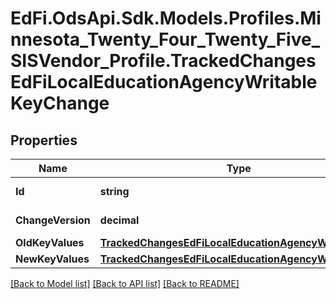 # EdFi.OdsApi.Sdk.Models.Profiles.Minnesota_Twenty_Four_Twenty_Five_SISVendor_Profile.TrackedChangesEdFiLocalEducationAgencyWritableKeyChange

## Properties

Name | Type | Description | Notes
------------ | ------------- | ------------- | -------------
**Id** | **string** | Resource identifier | [optional] 
**ChangeVersion** | **decimal** | Change version | [optional] 
**OldKeyValues** | [**TrackedChangesEdFiLocalEducationAgencyWritableKey**](TrackedChangesEdFiLocalEducationAgencyWritableKey.md) |  | [optional] 
**NewKeyValues** | [**TrackedChangesEdFiLocalEducationAgencyWritableKey**](TrackedChangesEdFiLocalEducationAgencyWritableKey.md) |  | [optional] 

[[Back to Model list]](../README.md#documentation-for-models) [[Back to API list]](../README.md#documentation-for-api-endpoints) [[Back to README]](../README.md)

